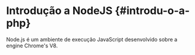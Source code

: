 # Introdução a NodeJS {#introdu-o-a-php}

Node.js é um ambiente de execução JavaScript desenvolvido sobre a engine Chrome's V8.






